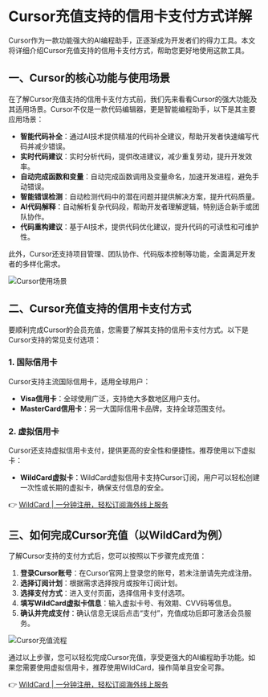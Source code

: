 # Cursor充值支持的信用卡支付方式详解

Cursor作为一款功能强大的AI编程助手，正逐渐成为开发者们的得力工具。本文将详细介绍Cursor充值支持的信用卡支付方式，帮助您更好地使用这款工具。

## 一、Cursor的核心功能与使用场景

在了解Cursor充值支持的信用卡支付方式前，我们先来看看Cursor的强大功能及其适用场景。Cursor不仅是一款代码编辑器，更是智能编程助手，以下是其主要应用场景：

- **智能代码补全**：通过AI技术提供精准的代码补全建议，帮助开发者快速编写代码并减少错误。
- **实时代码建议**：实时分析代码，提供改进建议，减少重复劳动，提升开发效率。
- **自动完成函数和变量**：自动完成函数调用及变量命名，加速开发进程，避免手动错误。
- **智能错误检测**：自动检测代码中的潜在问题并提供解决方案，提升代码质量。
- **AI代码解释**：自动解析复杂代码段，帮助开发者理解逻辑，特别适合新手或团队协作。
- **代码重构建议**：基于AI技术，提供代码优化建议，提升代码的可读性和可维护性。

此外，Cursor还支持项目管理、团队协作、代码版本控制等功能，全面满足开发者的多样化需求。

![Cursor使用场景](https://bbtdd.com/img/427049718273526.webp)

## 二、Cursor充值支持的信用卡支付方式

要顺利完成Cursor的会员充值，您需要了解其支持的信用卡支付方式。以下是Cursor支持的常见支付选项：

### 1. 国际信用卡
Cursor支持主流国际信用卡，适用全球用户：
- **Visa信用卡**：全球使用广泛，支持绝大多数地区用户支付。
- **MasterCard信用卡**：另一大国际信用卡品牌，支持全球范围支付。

### 2. 虚拟信用卡
Cursor还支持虚拟信用卡支付，提供更高的安全性和便捷性。推荐使用以下虚拟卡：
- **WildCard虚拟卡**：WildCard虚拟信用卡支持Cursor订阅，用户可以轻松创建一次性或长期的虚拟卡，确保支付信息的安全。

👉 [WildCard | 一分钟注册，轻松订阅海外线上服务](https://bbtdd.com/WildCard)

## 三、如何完成Cursor充值（以WildCard为例）

了解Cursor支持的支付方式后，您可以按照以下步骤完成充值：

1. **登录Cursor账号**：在Cursor官网上登录您的账号，若未注册请先完成注册。
2. **选择订阅计划**：根据需求选择按月或按年订阅计划。
3. **选择支付方式**：进入支付页面，选择信用卡支付选项。
4. **填写WildCard虚拟卡信息**：输入虚拟卡号、有效期、CVV码等信息。
5. **确认并完成支付**：确认信息无误后点击“支付”，充值成功后即可激活会员服务。

![Cursor充值流程](https://bbtdd.com/img/1182219890740.webp)

通过以上步骤，您可以轻松完成Cursor充值，享受更强大的AI编程助手功能。如果您需要使用虚拟信用卡，推荐使用WildCard，操作简单且安全可靠。

👉 [WildCard | 一分钟注册，轻松订阅海外线上服务](https://bbtdd.com/WildCard)